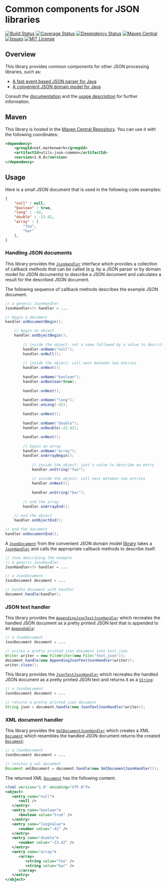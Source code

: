 # Common components for JSON libraries

[![Build Status](https://travis-ci.org/markenwerk/java-utils-json-common.svg?branch=master)](https://travis-ci.org/markenwerk/java-utils-json-common)
[![Coverage Status](https://coveralls.io/repos/github/markenwerk/java-utils-json-common/badge.svg?branch=master)](https://coveralls.io/github/markenwerk/java-utils-json-common?branch=master)
[![Dependency Status](https://www.versioneye.com/user/projects/57190b36fcd19a00518561ba/badge.svg)](https://www.versioneye.com/user/projects/57190b36fcd19a00518561ba)
[![Maven Central](https://maven-badges.herokuapp.com/maven-central/net.markenwerk/utils-json-common/badge.svg)](https://maven-badges.herokuapp.com/maven-central/net.markenwerk/utils-json-common)
[![Issues](https://img.shields.io/github/issues/markenwerk/java-utils-json-common.svg)](https://github.com/markenwerk/java-utils-json-common/issues)
[![MIT License](https://img.shields.io/badge/license-MIT-brightgreen.svg)](https://github.com/markenwerk/java-utils-json-common/blob/master/LICENSE)

## Overview

This library provides common components for other JSON processing libraries, such as:

 - [A fast event based JSON parser for Java](https://github.com/markenwerk/java-utils-json-parser)
 - [A convenient JSON domain model for Java](https://github.com/markenwerk/java-utils-json-model)

Consult the [documentation](http://markenwerk.github.io/java-utils-json-common/javadoc/index.html) and the [usage description](#usage) for further information.

## Maven

This library is hosted in the [Maven Central Repository](https://maven-badges.herokuapp.com/maven-central/net.markenwerk/utils-json-common). You can use it with the following coordinates:

```xml
<dependency>
	<groupId>net.markenwerk</groupId>
	<artifactId>utils-json-common</artifactId>
	<version>1.0.0</version>
</dependency>
```
 
## Usage

Here is a small JSON document that is used in the following code examples:
```json
{
	"null" : null,
	"boolean" : true,
	"long" : -42,
	"double" : -23.42,
	"array" : [
		"foo",
		"bar"
	],
}
```

### Handling JSON documents

This library provides the [`JsonHandler`][JsonHandler] interface which provides a collection of callback methods that can be called (e.g. by a JSON parser or by domain model for JSON documents) to describe a JSON document and calculates a result for the described JSON document.

The following sequence of callback methods describes the example JSON document.

```java
// a generic JsonHandler
JsonHandler<?> handler = ...

// begin a document
handler.onDocumentBegin();

	// begin an object
	handler.onObjectBegin();
	
		// inside the object: set a name followed by a value to describe an entry
		handler.onName("null");
		handler.onNull();
	
		// inside the object: call next between two entries
		handler.onNext();
		
		handler.onName("boolean");
		handler.onBoolean(true);
		
		handler.onNext();
		
		handler.onName("long");
		handler.onLong(-42);
		
		handler.onNext();
		
		handler.onName("double");
		handler.onDouble(-23.42);
		
		handler.onNext();
		
		// begin an array
		handler.onName("array");
		handler.onArrayBegin();
		
			// inside the object: just a value to describe an entry
			handler.onString("foo");
		
			// inside the object: call next between two entries
			handler.onNext();
		
			handler.onString("bar");
		
		// end the array
		handler.onArrayEnd();
	
	// end the object
	handler.onObjectEnd();

// end the document
handler.onDocumentEnd();
```

A [`JsonDocument`][JsonDocument] from the convenient JSON domain model [library](https://github.com/markenwerk/java-utils-json-model) takes a [`JsonHandler`][JsonHandler] and calls the appropriate callback methods to describe itself.

```java
// Json describing the example
// a generic JsonHandler
JsonHandler<?> handler = ...

// a JsonDocument
JsonDocument document = ...

// handle document with handler
document.handle(handler);
```

### JSON text handler

This library provides the [`AppendingJsonTextJsonHandler`][AppendingJsonTextJsonHandler] which recreates the handled JSON document as a pretty printed JSON text that is appended to an [`Appendable`][Appendable]:

```java
// a JsonDocument
JsonDocument document = ...

// writes a pretty printed json document into test.json  
Writer writer = new FileWriter(new File("test.json"));
document.handle(new AppendingJsonTextJsonHandler(writer));
writer.close();
```

This library provides the [`JsonTextJsonHandler`][JsonTextJsonHandler] which recreates the handled JSON document as a pretty printed JSON text and returns it as a [`String`][String]:

```java
// a JsonDocument
JsonDocument document = ...

// returns a pretty printed json document  
String json = document.handle(new JsonTextJsonHandler(writer));
```

### XML document handler

This library provides the [`XmlDocumentJsonHandler`][XmlDocumentJsonHandler] which creates a XML [`Document`][Document] which resembles the handled JSON document returns the created [`Document`][Document]:

```java
// a JsonDocument
JsonDocument document = ...

// returns a xml document  
Document xmlDocument = document.handle(new XmlDocumentJsonHandler());
```

The returned XML [`Document`][Document] has the following content:

```xml
<?xml version="1.0" encoding="UTF-8"?>
<object>
   <entry name="null">
      <null />
   </entry>
   <entry name="boolean">
      <boolean value="true" />
   </entry>
   <entry name="longValue">
      <number value="-42" />
   </entry>
   <entry name="double">
      <number value="-23.42" />
   </entry>
   <entry name="array">
      <array>
         <string value="foo" />
         <string value="bar" />
      </array>
   </entry>
</object>
```


[AppendingJsonTextJsonHandler]: https://markenwerk.github.io/java-utils-json-common/index.html?net/markenwerk/utils/json/common/handler/AppendingJsonTextJsonHandler.html
[JsonHandler]: http://markenwerk.github.io/java-utils-json-common/index.html?net/markenwerk/utils/json/common/handler/JsonHandler.html
[JsonTextJsonHandler]: http://markenwerk.github.io/java-utils-json-common/index.html?net/markenwerk/utils/json/common/handler/JsonTextJsonHandler.html
[XmlDocumentJsonHandler]: http://markenwerk.github.io/java-utils-json-common/index.html?net/markenwerk/utils/json/common/handler/XmlDocumentJsonHandler.html

[JsonDocument]: https://markenwerk.github.io/java-utils-json-model/index.html?net/markenwerk/utils/json/JsonDocument.html

[Appendable]: http://docs.oracle.com/javase/8/docs/api/index.html?java/lang/Appendable.html
[Document]: https://docs.oracle.com/javase/8/docs/api/index.html?org/w3c/dom/Document.html
[String]: http://docs.oracle.com/javase/8/docs/api/index.html?java/lang/String.html


